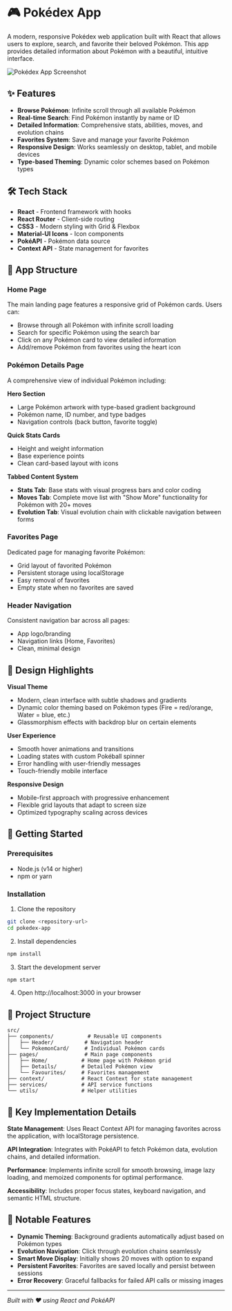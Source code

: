 # 🎮 Pokédex App

A modern, responsive Pokédex web application built with React that allows users to explore, search, and favorite their beloved Pokémon. This app provides detailed information about Pokémon with a beautiful, intuitive interface.

![Pokédex App Screenshot](./screenshots/app-preview.png)

## ✨ Features

- **Browse Pokémon**: Infinite scroll through all available Pokémon
- **Real-time Search**: Find Pokémon instantly by name or ID
- **Detailed Information**: Comprehensive stats, abilities, moves, and evolution chains
- **Favorites System**: Save and manage your favorite Pokémon
- **Responsive Design**: Works seamlessly on desktop, tablet, and mobile devices
- **Type-based Theming**: Dynamic color schemes based on Pokémon types

## 🛠️ Tech Stack

- **React** - Frontend framework with hooks
- **React Router** - Client-side routing
- **CSS3** - Modern styling with Grid & Flexbox
- **Material-UI Icons** - Icon components
- **PokéAPI** - Pokémon data source
- **Context API** - State management for favorites

## 📱 App Structure

### **Home Page**
The main landing page features a responsive grid of Pokémon cards. Users can:
- Browse through all Pokémon with infinite scroll loading
- Search for specific Pokémon using the search bar
- Click on any Pokémon card to view detailed information
- Add/remove Pokémon from favorites using the heart icon

### **Pokémon Details Page**
A comprehensive view of individual Pokémon including:

**Hero Section**
- Large Pokémon artwork with type-based gradient background
- Pokémon name, ID number, and type badges
- Navigation controls (back button, favorite toggle)

**Quick Stats Cards**
- Height and weight information
- Base experience points
- Clean card-based layout with icons

**Tabbed Content System**
- **Stats Tab**: Base stats with visual progress bars and color coding
- **Moves Tab**: Complete move list with "Show More" functionality for Pokémon with 20+ moves
- **Evolution Tab**: Visual evolution chain with clickable navigation between forms

### **Favorites Page**
Dedicated page for managing favorite Pokémon:
- Grid layout of favorited Pokémon
- Persistent storage using localStorage
- Easy removal of favorites
- Empty state when no favorites are saved

### **Header Navigation**
Consistent navigation bar across all pages:
- App logo/branding
- Navigation links (Home, Favorites)
- Clean, minimal design

## 🎨 Design Highlights

**Visual Theme**
- Modern, clean interface with subtle shadows and gradients
- Dynamic color theming based on Pokémon types (Fire = red/orange, Water = blue, etc.)
- Glassmorphism effects with backdrop blur on certain elements

**User Experience**
- Smooth hover animations and transitions
- Loading states with custom Pokéball spinner
- Error handling with user-friendly messages
- Touch-friendly mobile interface

**Responsive Design**
- Mobile-first approach with progressive enhancement
- Flexible grid layouts that adapt to screen size
- Optimized typography scaling across devices

## 🚀 Getting Started

### Prerequisites
- Node.js (v14 or higher)
- npm or yarn

### Installation

1. Clone the repository
```bash
git clone <repository-url>
cd pokedex-app
```

2. Install dependencies
```bash
npm install
```

3. Start the development server
```bash
npm start
```

4. Open http://localhost:3000 in your browser

## 📂 Project Structure

```
src/
├── components/           # Reusable UI components
│   ├── Header/          # Navigation header
│   └── PokemonCard/     # Individual Pokémon cards
├── pages/               # Main page components
│   ├── Home/           # Home page with Pokémon grid
│   ├── Details/        # Detailed Pokémon view
│   └── Favourites/     # Favorites management
├── context/            # React Context for state management
├── services/           # API service functions
└── utils/              # Helper utilities
```

## 🔧 Key Implementation Details

**State Management**: Uses React Context API for managing favorites across the application, with localStorage persistence.

**API Integration**: Integrates with PokéAPI to fetch Pokémon data, evolution chains, and detailed information.

**Performance**: Implements infinite scroll for smooth browsing, image lazy loading, and memoized components for optimal performance.

**Accessibility**: Includes proper focus states, keyboard navigation, and semantic HTML structure.

## 🌟 Notable Features

- **Dynamic Theming**: Background gradients automatically adjust based on Pokémon types
- **Evolution Navigation**: Click through evolution chains seamlessly
- **Smart Move Display**: Initially shows 20 moves with option to expand
- **Persistent Favorites**: Favorites are saved locally and persist between sessions
- **Error Recovery**: Graceful fallbacks for failed API calls or missing images

---

*Built with ❤️ using React and PokéAPI*
